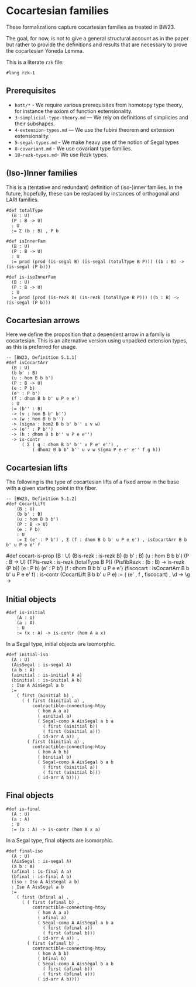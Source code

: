 # Cocartesian families

These formalizations capture cocartesian families as treated in BW23.

The goal, for now, is not to give a general structural account as in the paper
but rather to provide the definitions and results that are necessary to prove
the cocartesian Yoneda Lemma.

This is a literate `rzk` file:

```rzk
#lang rzk-1
```

## Prerequisites

- `hott/*` - We require various prerequisites from homotopy type theory, for
  instance the axiom of function extensionality.
- `3-simplicial-type-theory.md` — We rely on definitions of simplicies and their
  subshapes.
- `4-extension-types.md` — We use the fubini theorem and extension
  extensionality.
- `5-segal-types.md` - We make heavy use of the notion of Segal types
- `8-covariant.md` - We use covariant type families.
- `10-rezk-types.md`- We use Rezk types.

## (Iso-)Inner families

This is a (tentative and redundant) definition of (iso-)inner families. In the
future, hopefully, these can be replaced by instances of orthogonal and LARI
families.

```rzk
#def totalType
  (B : U)
  (P : B -> U)
  : U
  := Σ (b : B) , P b

#def isInnerFam
  (B : U)
  (P : B -> U)
  : U
  := prod (prod (is-segal B) (is-segal (totalType B P))) ((b : B) -> (is-segal (P b)))

#def is-isoInnerFam
  (B : U)
  (P : B -> U)
  : U
  := prod (prod (is-rezk B) (is-rezk (totalType B P))) ((b : B) -> (is-segal (P b)))
```

## Cocartesian arrows

Here we define the proposition that a dependent arrow in a family is
cocartesian. This is an alternative version using unpacked extension types, as
this is preferred for usage.

```rzk
-- [BW23, Definition 5.1.1]
#def isCocartArr
  (B : U)
  (b b' : B)
  (u : hom B b b')
  (P : B -> U)
  (e : P b)
  (e' : P b')
  (f : dhom B b b' u P e e')
  : U
  := (b'' : B)
  -> (v : hom B b' b'')
  -> (w : hom B b b'')
  -> (sigma : hom2 B b b' b'' u v w)
  -> (e'' : P b'')
  -> (h : dhom B b b'' w P e e'')
  -> is-contr
      ( Σ ( g : dhom B b' b'' v P e' e'') ,
          ( dhom2 B b b' b'' u v w sigma P e e' e'' f g h))

```

## Cocartesian lifts

The following is the type of cocartesian lifts of a fixed arrow in the base with
a given starting point in the fiber.

```rzk
-- [BW23, Definition 5.1.2]
#def CocartLift
    (B : U)
    (b b' : B)
    (u : hom B b b')
    (P : B -> U)
    (e : P b)
    : U
    := Σ (e' : P b') , Σ (f : dhom B b b' u P e e') , isCocartArr B b b' u P e e' f

```

#def cocart-is-prop (B : U) (Bis-rezk : is-rezk B) (b b' : B) (u : hom B b b')
(P : B -> U) (TPis-rezk : is-rezk (totalType B P)) (PisfibRezk : (b : B) ->
is-rezk (P b)) (e : P b) (e' : P b') (f : dhom B b b' u P e e') (fiscocart :
isCocartArr B b b' u P e e' f) : is-contr (CocartLift B b b' u P e) := ( (e' , f
, fiscocart) , \d -> \g ->

## Initial objects

```rzk
#def is-initial
    (A : U)
    (a : A)
    : U
    := (x : A) -> is-contr (hom A a x)
```

In a Segal type, initial objects are isomorphic.

```rzk
#def initial-iso
  (A : U)
  (AisSegal : is-segal A)
  (a b : A)
  (ainitial : is-initial A a)
  (binitial : is-initial A b)
  : Iso A AisSegal a b
  :=
    ( first (ainitial b) ,
      ( ( first (binitial a) ,
          contractible-connecting-htpy
            ( hom A a a)
            ( ainitial a)
            ( Segal-comp A AisSegal a b a
              ( first (ainitial b))
              ( first (binitial a)))
            ( id-arr A a)) ,
        ( first (binitial a) ,
          contractible-connecting-htpy
            ( hom A b b)
            ( binitial b)
            ( Segal-comp A AisSegal b a b
              ( first (binitial a))
              ( first (ainitial b)))
            ( id-arr A b))))
```

## Final objects

```rzk
#def is-final
  (A : U)
  (a : A)
  : U
  := (x : A) -> is-contr (hom A x a)
```

In a Segal type, final objects are isomorphic.

```rzk
#def final-iso
  (A : U)
  (AisSegal : is-segal A)
  (a b : A)
  (afinal : is-final A a)
  (bfinal : is-final A b)
  (iso : Iso A AisSegal a b)
  : Iso A AisSegal a b
  :=
    ( first (bfinal a) ,
      ( ( first (afinal b) ,
          contractible-connecting-htpy
            ( hom A a a)
            ( afinal a)
            ( Segal-comp A AisSegal a b a
              ( first (bfinal a))
              ( first (afinal b)))
            ( id-arr A a)) ,
        ( first (afinal b) ,
          contractible-connecting-htpy
            ( hom A b b)
            ( bfinal b)
            ( Segal-comp A AisSegal b a b
              ( first (afinal b))
              ( first (bfinal a)))
            ( id-arr A b))))
```
